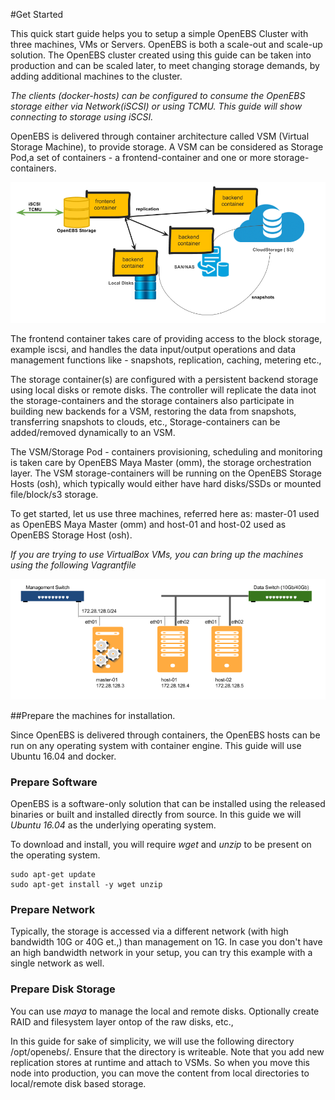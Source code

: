 
#Get Started

This quick start guide helps you to setup a simple OpenEBS Cluster with three machines, VMs or Servers. OpenEBS is both a scale-out and scale-up solution. The OpenEBS cluster created using this guide can be taken into production and can be scaled later, to meet changing storage demands, by adding additional machines to the cluster.

*The clients (docker-hosts) can be configured to consume the OpenEBS storage either via Network(iSCSI) or using TCMU. This guide will show connecting to storage using iSCSI.*

OpenEBS is delivered through container architecture called VSM (Virtual Storage Machine), to provide storage. A VSM can be considered as Storage Pod,a set of containers - a frontend-container and one or more storage-containers. 

![OpenEBS Storage Pod](./images/OpenEBSVSMTechnicalOverview.png)

The frontend container takes care of providing access to the block storage, example iscsi, and handles the data input/output operations and data management functions like - snapshots, replication, caching, metering etc., 

The storage container(s) are configured with a persistent backend storage using local disks or remote disks. The controller will replicate the data inot the storage-containers and the storage containers also participate in building new backends for a VSM, restoring the data from snapshots, transferring snapshots to clouds, etc., Storage-containers can be added/removed dynamically to an VSM. 

The VSM/Storage Pod - containers provisioning, scheduling and monitoring is taken care by OpenEBS Maya Master (omm), the storage orchestration layer. The VSM storage-containers will be running on the OpenEBS Storage Hosts (osh), which typically would either have hard disks/SSDs or mounted file/block/s3 storage.

To get started, let us use three machines, referred here as: master-01 used as OpenEBS Maya Master (omm) and host-01 and host-02 used as OpenEBS Storage Host (osh). 

*If you are trying to use VirtualBox VMs, you can bring up the machines using the following Vagrantfile*

![Machine Connectivity Diagram](./images/OpenEBSNodes.png)

##Prepare the machines for installation. 

Since OpenEBS is delivered through containers, the OpenEBS hosts can be run on any operating system with container engine. This guide will use Ubuntu 16.04 and docker.

### Prepare Software
OpenEBS is a software-only solution that can be installed using the released binaries or built and installed directly from source. In this guide we will *Ubuntu 16.04* as the underlying operating system. 

To download and install, you will require *wget* and *unzip* to be present on the operating system. 

```
sudo apt-get update
sudo apt-get install -y wget unzip
```

### Prepare Network
Typically, the storage is accessed via a different network (with high bandwidth 10G or 40G et.,) than management on 1G. In case you don't have an high bandwidth network in your setup, you can try this example with a single network as well.

### Prepare Disk Storage
You can use *maya* to manage the local and remote disks. Optionally create RAID and filesystem layer ontop of the raw disks, etc., 

In this guide for sake of simplicity, we will use the following directory /opt/openebs/. Ensure that the directory is writeable. Note that you add new replication stores at runtime and attach to VSMs. So when you move this node into production, you can move the content from local directories to local/remote disk based storage. 

